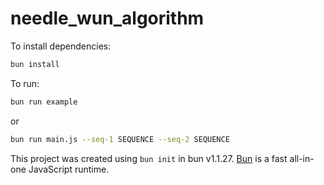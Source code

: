 # needle_wun_algorithm

To install dependencies:

```bash
bun install
```

To run:

```bash
bun run example
```

or 

```bash
bun run main.js --seq-1 SEQUENCE --seq-2 SEQUENCE
```

This project was created using `bun init` in bun v1.1.27. [Bun](https://bun.sh) is a fast all-in-one JavaScript runtime.
